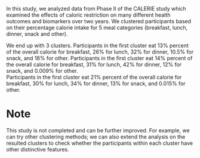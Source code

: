 
In this study, we analyzed data from  Phase II of the CALERIE study which examined the effects of caloric restriction on many different health outcomes and biomarkers over two years.
We clustered participants based on their percentage calorie intake for 5 meal categories (breakfast, lunch, dinner, snack and other). 

We end up with 3 clusters. Participants in the first cluster eat 13% percent of the overall calorie for breakfast, 26% for lunch, 32% for dinner, 10.5% for snack, and 18% for other. 
Participants in the first cluster eat 14% percent of the overall calorie for breakfast, 31% for lunch, 42% for dinner, 12% for snack, and 0.009% for other.  
Participants in the first cluster eat 21% percent of the overall calorie for breakfast, 30% for lunch, 34% for dinner, 13% for snack, and 0.015% for other. 

# Note

This study is not completed and can be further improved. For example, we can try other clustering methods; we can also extend the analysis on the resulted clusters to check whether the participants within each cluster have other distinctive features.
